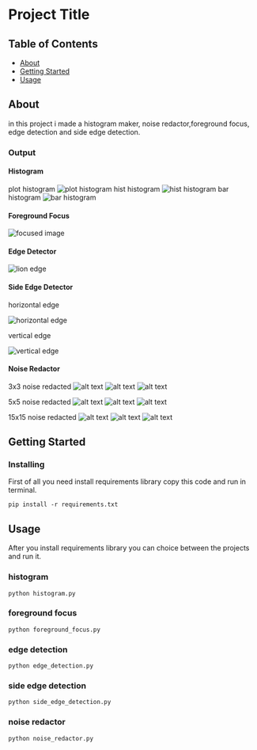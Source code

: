 # Project Title

## Table of Contents

- [About](#about)
- [Getting Started](#getting_started)
- [Usage](#usage)

## About <a name = "about"></a>

in this project i made a histogram maker, noise redactor,foreground focus, edge detection and side edge detection.

### Output

#### Histogram

plot histogram
![plot histogram](output/plot.jpg)
hist histogram
![hist histogram](output/hist.jpg)
bar histogram
![bar histogram](output/bar.jpg)

#### Foreground Focus

![focused image](output/focused_image.png)

#### Edge Detector

![lion edge](output/lion_edge.png)

#### Side Edge Detector

horizontal edge

![horizontal edge](output/horizontal_edge_image.png)

vertical edge

![vertical edge](output/vertical_edge_image.png)

#### Noise Redactor

3x3 noise redacted
![alt text](output/3X3_noise_board_redacted.png)
![alt text](output/3X3_noise_redacted.png)
![alt text](output/3X3_noise_skeleton_redacted.png)

5x5 noise redacted
![alt text](output/5X5_noise_board_redacted.png)
![alt text](output/5X5_noise_redacted.png)
![alt text](output/5X5_noise_skeleton_redacted.png)

15x15 noise redacted
![alt text](output/15X15_noise_board_redacted.png)
![alt text](output/15X15_noise_redacted.png)
![alt text](output/15X15_noise_skeleton_redacted.png)

## Getting Started <a name = "getting_started"></a>

### Installing

First of all you need install requirements library copy this code and run in terminal.

``` terminal
pip install -r requirements.txt
```

## Usage <a name = "usage"></a>

After you install requirements library you can choice between the projects and run it.

### histogram

``` terminal
python histogram.py
```

### foreground focus

``` terminal
python foreground_focus.py
```

### edge detection

``` terminal
python edge_detection.py
```

### side edge detection

``` terminal
python side_edge_detection.py
```

### noise redactor

``` terminal
python noise_redactor.py
```
